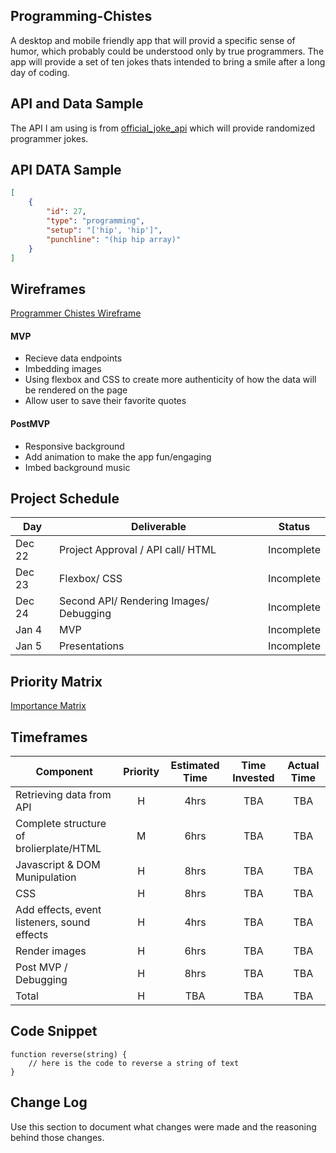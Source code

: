 
## Programming-Chistes

A desktop and mobile friendly app that will provid a specific sense of humor, which probably could be understood only by true programmers. The app will provide a set of ten jokes thats intended to bring a smile after a long day of coding. 

## API and Data Sample

The API I am using is from [official_joke_api](https://github.com/15Dkatz/official_joke_api) which will provide randomized programmer jokes.

## API DATA Sample
```JSON
[
    {
        "id": 27,
        "type": "programming",
        "setup": "['hip', 'hip']",
        "punchline": "(hip hip array)"
    }
]
```

## Wireframes

[Programmer Chistes Wireframe](https://wireframe.cc/2GeUe4)

#### MVP 
- Recieve data endpoints
- Imbedding images 
- Using flexbox and CSS to create more authenticity of how the data will be rendered on the page
- Allow user to save their favorite quotes

#### PostMVP  
- Responsive background
- Add animation to make the app fun/engaging 
- Imbed background music
 
## Project Schedule

|  Day | Deliverable | Status
|---|---| ---|
|Dec 22| Project Approval / API call/ HTML| Incomplete
|Dec 23| Flexbox/ CSS | Incomplete
|Dec 24| Second API/ Rendering Images/ Debugging | Incomplete
|Jan 4| MVP | Incomplete
|Jan 5| Presentations | Incomplete

## Priority Matrix

[Importance Matrix](https://app.moqups.com/52gSDJn7jw/view/page/aa9df7b72?ui=0)

## Timeframes

| Component | Priority | Estimated Time | Time Invested | Actual Time |
| --- | :---: |  :---: | :---: | :---: |
| Retrieving data from API | H | 4hrs| TBA | TBA |
| Complete structure of brolierplate/HTML | M | 6hrs| TBA | TBA|
| Javascript & DOM Munipulation | H | 8hrs| TBA | TBA |
| CSS | H | 8hrs| TBA | TBA |
| Add effects, event listeners, sound effects| H | 4hrs| TBA | TBA |
| Render images| H | 6hrs| TBA | TBA |
| Post MVP / Debugging | H | 8hrs| TBA | TBA |
| Total | H |TBA| TBA| TBA |

## Code Snippet


```
function reverse(string) {
	// here is the code to reverse a string of text
}
```

## Change Log
 Use this section to document what changes were made and the reasoning behind those changes.
